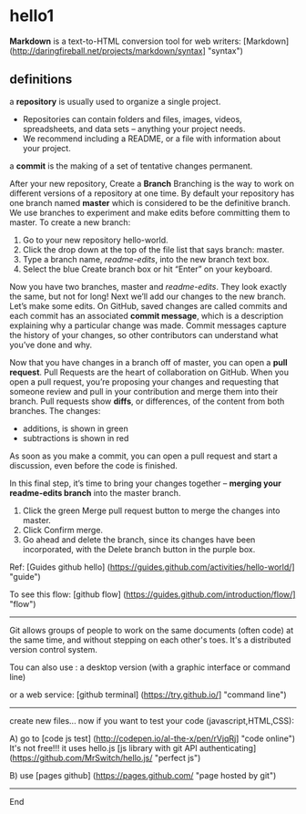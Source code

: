 # hello1
**Markdown** is a text-to-HTML conversion tool for web writers: 
[Markdown] (http://daringfireball.net/projects/markdown/syntax] "syntax")
## definitions
a **repository** is usually used to organize a single project. 
  - Repositories can contain folders and files, images, videos, spreadsheets, and data sets – anything your project needs. 
  - We recommend including a README, or a file with information about your project. 
  
a **commit** is the making of a set of tentative changes permanent.  

After your new repository,  Create a **Branch**
Branching is the way to work on different versions of a repository at one time.
By default your repository has one branch named **master** which is considered to be the definitive branch. 
We use branches to experiment and make edits before committing them to master.
To create a new branch:

1.  Go to your new repository hello-world.
2.  Click the drop down at the top of the file list that says branch: master.
3.  Type a branch name, *readme-edits*, into the new branch text box.
4.  Select the blue Create branch box or hit “Enter” on your keyboard.

Now you have two branches, master and *readme-edits*. 
They look exactly the same, but not for long! Next we’ll add our changes to the new branch.
Let’s make some edits.
On GitHub, saved changes are called commits and each commit has an associated **commit message**, which is a description explaining why a particular change was made. 
Commit messages capture the history of your changes, so other contributors can understand what you’ve done and why.

Now that you have changes in a branch off of master, you can open a **pull request**.
Pull Requests are the heart of collaboration on GitHub. 
When you open a pull request, you’re proposing your changes and requesting that someone review and pull in your contribution and merge them into their branch. 
Pull requests show **diffs**, or differences, of the content from both branches. 
The changes:

- additions, is shown in green
- subtractions is shown in red

As soon as you make a commit, you can open a pull request 
and start a discussion, even before the code is finished.

In this final step, it’s time to bring your changes together – **merging your readme-edits branch** into the master branch.

1. Click the green Merge pull request button to merge the changes into master.
2. Click Confirm merge.
3. Go ahead and delete the branch, since its changes have been incorporated, with the Delete branch button in the purple box.

Ref: [Guides github hello] (https://guides.github.com/activities/hello-world/] "guide") 

To see this flow:
[github flow] (https://guides.github.com/introduction/flow/] "flow")  
***
Git allows groups of people to work on the same documents (often code) at the same time, and without stepping on each other's toes. It's a distributed version control system.

Tou can also use :
a desktop version (with a graphic interface or command line)

or a web service:
[github terminal] (https://try.github.io/] "command line")  

***
create new files...
now if you want to  test your code (javascript,HTML,CSS):

A)
go to [code js test] (http://codepen.io/al-the-x/pen/rVjqRj] "code online") 
It's not free!!!
it uses hello.js [js library with git API authenticating] (https://github.com/MrSwitch/hello.js/ "perfect js")

B) use [pages github] (https://pages.github.com/ "page hosted by git") 

***
End




